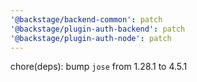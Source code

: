 ```yaml
---
'@backstage/backend-common': patch
'@backstage/plugin-auth-backend': patch
'@backstage/plugin-auth-node': patch
---
```


chore(deps): bump `jose` from 1.28.1 to 4.5.1
